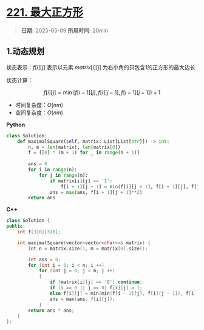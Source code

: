 # [221. 最大正方形](https://leetcode.cn/problems/maximal-square/description/)

> **日期:** 2025-05-09
> **所用时间:** 20min

## 1.动态规划

状态表示：$f[i][j]$ 表示以元素 $matrix[i][j]$ 为右小角的只包含1的正方形的最大边长

状态计算：

$$
    f[i][j] = \min(f[i - 1][j], f[i][j - 1], f[i - 1][j - 1]) + 1
$$

- 时间复杂度：$O(nm)$
- 空间复杂度：$O(nm)$

**Python**

```python
class Solution:
    def maximalSquare(self, matrix: List[List[str]]) -> int:
        n, m = len(matrix), len(matrix[0])
        f = [[0] * (m + 1) for _ in range(n + 1)]
        
        ans = 0
        for i in range(n):
            for j in range(m):
                if matrix[i][j] == '1':
                    f[i + 1][j + 1] = min(f[i][j + 1], f[i + 1][j], f[i][j]) + 1
                ans = max(ans, f[i + 1][j + 1]**2)
        return ans
```

**C++**

```C++
class Solution {
public:
    int f[310][310];

    int maximalSquare(vector<vector<char>>& matrix) {
        int n = matrix.size(), m = matrix[0].size();

        int ans = 0;
        for (int i = 0; i < n; i ++)
            for (int j = 0; j < m; j ++)
            {
                if (matrix[i][j] == '0') continue;
                if (i == 0 || j == 0) f[i][j] = 1;
                else f[i][j] = min(min(f[i - 1][j], f[i][j - 1]), f[i - 1][j - 1]) + 1;
                ans = max(ans, f[i][j]);
            }
        return ans * ans;
    }
};
```
